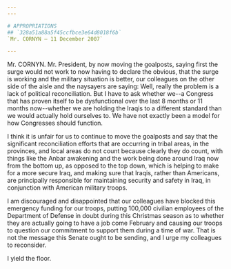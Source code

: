 ```yaml
---
---

# APPROPRIATIONS
## `328a51a88a5f45ccfbce3e64d8018f6b`
`Mr. CORNYN — 11 December 2007`

---
```



Mr. CORNYN. Mr. President, by now moving the goalposts, saying first 
the surge would not work to now having to declare the obvious, that the 
surge is working and the military situation is better, our colleagues 
on the other side of the aisle and the naysayers are saying: Well, 
really the problem is a lack of political reconciliation. But I have to 
ask whether we--a Congress that has proven itself to be dysfunctional 
over the last 8 months or 11 months now--whether we are holding the 
Iraqis to a different standard than we would actually hold ourselves 
to. We have not exactly been a model for how Congresses should 
function.

I think it is unfair for us to continue to move the goalposts and say 
that the significant reconciliation efforts that are occurring in 
tribal areas, in the provinces, and local areas do not count because 
clearly they do count, with things like the Anbar awakening and the 
work being done around Iraq now from the bottom up, as opposed to the 
top down, which is helping to make for a more secure Iraq, and making 
sure that Iraqis, rather than Americans, are principally responsible 
for maintaining security and safety in Iraq, in conjunction with 
American military troops.

I am discouraged and disappointed that our colleagues have blocked 
this emergency funding for our troops, putting 100,000 civilian 
employees of the Department of Defense in doubt during this Christmas 
season as to whether they are actually going to have a job come 
February and causing our troops to question our commitment to support 
them during a time of war. That is not the message this Senate ought to 
be sending, and I urge my colleagues to reconsider.

I yield the floor.